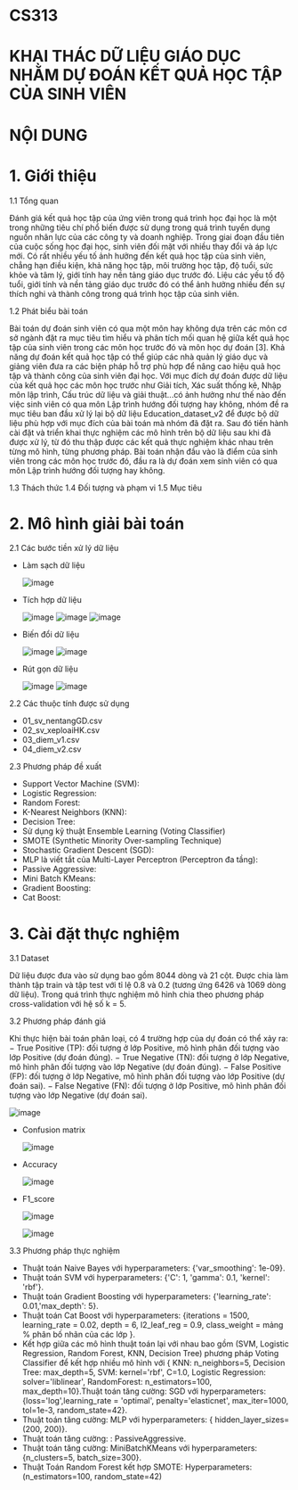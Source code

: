 # CS313
# KHAI THÁC DỮ LIỆU GIÁO DỤC NHẰM DỰ ĐOÁN KẾT QUẢ HỌC TẬP CỦA SINH VIÊN
# NỘI DUNG

# 1. Giới thiệu
1.1 Tổng quan

Đánh giá kết quả học tập của ứng viên trong quá trình học đại học là một trong
những tiêu chí phổ biến được sử dụng trong quá trình tuyển dụng nguồn nhân lực của
các công ty và doanh nghiệp. Trong giai đoạn đầu tiên của cuộc sống học đại học, sinh
viên đối mặt với nhiều thay đổi và áp lực mới. Có rất nhiều yếu tố ảnh hưởng đến kết
quả học tập của sinh viên, chẳng hạn điều kiện, khả năng học tập, môi trường học tập,
độ tuổi, sức khỏe và tâm lý, giới tính hay nền tảng giáo dục trước đó. Liệu các yếu tố độ
tuổi, giới tính và nền tảng giáo dục trước đó có thể ảnh hưởng nhiều đến sự thích nghi
và thành công trong quá trình học tập của sinh viên.

1.2 Phát biểu bài toán

Bài toán dự đoán sinh viên có qua một môn hay không dựa trên các môn cơ sở
ngành đặt ra mục tiêu tìm hiểu và phân tích mối quan hệ giữa kết quả học tập của sinh
viên trong các môn học trước đó và môn học dự đoán [3]. Khả năng dự đoán kết quả
học tập có thể giúp các nhà quản lý giáo dục và giảng viên đưa ra các biện pháp hỗ trợ
phù hợp để nâng cao hiệu quả học tập và thành công của sinh viên đại học.
Với mục đích dự đoán được dữ liệu của kết quả học các môn học trước như Giải
tích, Xác suất thống kê, Nhập môn lập trình, Cấu trúc dữ liệu và giải thuật...có ảnh
hưởng như thế nào đến việc sinh viên có qua môn Lập trình hướng đối tượng hay không,
nhóm đề ra mục tiêu ban đầu xử lý lại bộ dữ liệu Education_dataset_v2 để được bộ dữ
liệu phù hợp với mục đích của bài toán mà nhóm đã đặt ra. Sau đó tiến hành cài đặt và
triển khai thực nghiệm các mô hình trên bộ dữ liệu sau khi đã được xử lý, từ đó thu thập
được các kết quả thực nghiệm khác nhau trên từng mô hình, từng phương pháp.
Bài toán nhận đầu vào là điểm của sinh viên trong các môn học trước đó, đầu ra
là dự đoán xem sinh viên có qua môn Lập trình hướng đối tượng hay không.

1.3 Thách thức
1.4 Đối tượng và phạm vi
1.5 Mục tiêu

# 2. Mô hình giải bài toán

2.1 Các bước tiền xử lý dữ liệu
- Làm sạch dữ liệu
  
  ![image](https://github.com/CaptainCattt/CS313_PROJECT/assets/133556107/2b9d0344-b3f2-4c94-92f1-4b38f516b399)
  
- Tích hợp dữ liệu

  ![image](https://github.com/CaptainCattt/CS313_PROJECT/assets/133556107/b93edb17-988f-4514-9042-5815b582d0ad)
  ![image](https://github.com/CaptainCattt/CS313_PROJECT/assets/133556107/ec79b8a2-02ec-4a80-988a-f963f56d1e5f)
  ![image](https://github.com/CaptainCattt/CS313_PROJECT/assets/133556107/44440750-298c-4489-bdbd-a24bce8b2b78)
  
- Biến đổi dữ liệu

  
  ![image](https://github.com/CaptainCattt/CS313_PROJECT/assets/133556107/81ea3bc9-ade6-4df2-ac46-a1e5345d1a6b)
  ![image](https://github.com/CaptainCattt/CS313_PROJECT/assets/133556107/b629be20-9e17-4241-884e-8bf63caab270)

  
- Rút gọn dữ liệu

  
  ![image](https://github.com/CaptainCattt/CS313_PROJECT/assets/133556107/c05e149a-d8c7-4f2b-9aa6-2b116ca33991)
  ![image](https://github.com/CaptainCattt/CS313_PROJECT/assets/133556107/0ccf5793-46d6-437d-8869-9942f84edcb8)

2.2 Các thuộc tính được sử dụng

- 01_sv_nentangGD.csv
- 02_sv_xeploaiHK.csv
- 03_diem_v1.csv
- 04_diem_v2.csv

2.3 Phương pháp đề xuất

- Support Vector Machine (SVM):
- Logistic Regression:
- Random Forest:
- K-Nearest Neighbors (KNN):
- Decision Tree:
- Sử dụng kỹ thuật Ensemble Learning (Voting Classifier)
- SMOTE (Synthetic Minority Over-sampling Technique)
- Stochastic Gradient Descent (SGD):
- MLP là viết tắt của Multi-Layer Perceptron (Perceptron đa tầng):
- Passive Aggressive:
- Mini Batch KMeans:
- Gradient Boosting:
- Cat Boost:

# 3. Cài đặt thực nghiệm

3.1 Dataset

Dữ liệu được đưa vào sử dụng bao gồm 8044 dòng và 21 cột. Được chia làm
thành tập train và tập test với tỉ lệ 0.8 và 0.2 (tương ứng 6426 và 1069 dòng dữ liệu).
Trong quá trình thực nghiệm mô hình chia theo phương pháp cross-validation với hệ
số k = 5.

3.2 Phương pháp đánh giá

Khi thực hiện bài toán phân loại, có 4 trường hợp của dự đoán có thể xảy ra:
− True Positive (TP): đối tượng ở lớp Positive, mô hình phân đối tượng vào lớp
Positive (dự đoán đúng).
− True Negative (TN): đối tượng ở lớp Negative, mô hình phân đối tượng vào lớp
Negative (dự đoán đúng).
− False Positive (FP): đối tượng ở lớp Negative, mô hình phân đối tượng vào lớp
Positive (dự đoán sai).
− False Negative (FN): đối tượng ở lớp Positive, mô hình phân đối tượng vào lớp
Negative (dự đoán sai).


![image](https://github.com/CaptainCattt/CS313_PROJECT/assets/133556107/6f47cbb9-3c43-4023-9de6-f355709f646e)

- Confusion matrix

  ![image](https://github.com/CaptainCattt/CS313_PROJECT/assets/133556107/3dd53118-03ec-429e-812c-d684e6f2df35)

- Accuracy

  ![image](https://github.com/CaptainCattt/CS313_PROJECT/assets/133556107/20a7f3e4-284d-4b79-bffe-401b97920742)

- F1_score

  ![image](https://github.com/CaptainCattt/CS313_PROJECT/assets/133556107/7f782168-ac9a-4c47-9110-c3e00a449e68)

  ![image](https://github.com/CaptainCattt/CS313_PROJECT/assets/133556107/11baf3da-5685-4e16-a101-aab99cf74420)

3.3 Phương pháp thực nghiệm
- Thuật toán Naive Bayes với hyperparameters: {'var_smoothing': 1e-09}.
- Thuật toán SVM với hyperparameters: {'C': 1, 'gamma': 0.1, 'kernel': 'rbf'}.
- Thuật toán Gradient Boosting với hyperparameters: {'learning_rate': 0.01,'max_depth': 5}.
- Thuật toán Cat Boost với hyperparameters: {iterations = 1500, learning_rate = 0.02, depth = 6, l2_leaf_reg = 0.9, class_weight = mảng % phân bố nhãn của các lớp }.
- Kết hợp giữa các mô hình thuật toán lại với nhau bao gồm (SVM, Logistic Regression, Random Forest, KNN, Decision Tree) phương pháp Voting Classifier để kết hợp nhiều mô hình với { KNN: n_neighbors=5, Decision Tree: max_depth=5, SVM: kernel='rbf', C=1.0, Logistic Regression: solver='liblinear', RandomForest: n_estimators=100, max_depth=10}.Thuật toán tăng cường: SGD với hyperparameters: {loss='log',learning_rate = 'optimal', penalty='elasticnet', max_iter=1000, tol=1e-3, random_state=42}.
- Thuật toán tăng cường: MLP với hyperparameters: { hidden_layer_sizes=(200, 200)}.
- Thuật toán tăng cường: : PassiveAggressive.
- Thuật toán tăng cường: MiniBatchKMeans với hyperparameters: {n_clusters=5, batch_size=300}.
- Thuật Toán Random Forest kết hợp SMOTE: Hyperparameters: (n_estimators=100, random_state=42)



